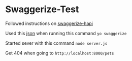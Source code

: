 # Swaggerize-Test

Followed instructions on [swaggerize-hapi](https://github.com/krakenjs/swaggerize-hapi)

Used this [json](https://raw.githubusercontent.com/wordnik/swagger-spec/master/examples/v2.0/json/petstore.json) when running this command `yo swaggerize`

Started sever with this command `node server.js`

Get 404 when going to `http://localhost:8000/pets`
